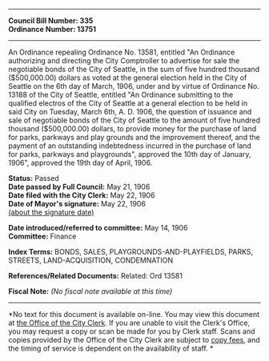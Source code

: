 * * * * *  
  
**Council Bill Number: [](#h0)[](#h2)335**   
**Ordinance Number: 13751**  
  
* * * * *  
  
An Ordinance repealing Ordinance No. 13581, entitled "An Ordinance authorizing and directing the City Comptroller to advertise for sale the negotiable bonds of the City of Seattle, in the sum of five hundred thousand ($500,000.00) dollars as voted at the general election held in the City of Seattle on the 6th day of March, 1906, under and by virtue of Ordinance No. 13188 of the City of Seattle, entitled "An Ordinance submitting to the qualified electros of the City of Seattle at a general election to be held in said City on Tuesday, March 6th, A. D. 1906, the question of issuance and sale of negotiable bonds of the City of Seattle to the amount of five hundred thousand ($500,000.00) dollars, to provide money for the purchase of land for parks, parkways and play grounds and the improvement thereof, and the payment of an outstanding indebtedness incurred in the purchase of land for parks, parkways and playgrounds", approved the 10th day of January, 1906", approved the 19th day of April, 1906.  
  
**Status:** Passed   
**Date passed by Full Council:** May 21, 1906   
**Date filed with the City Clerk:** May 22, 1906   
**Date of Mayor's signature:** May 22, 1906   
[(about the signature date)](/~public/approvaldate.htm)   
  
  
**Date introduced/referred to committee:** May 14, 1906   
**Committee:** Finance   
  
**Index Terms:** BONDS, SALES, PLAYGROUNDS-AND-PLAYFIELDS, PARKS, STREETS, LAND-ACQUISITION, CONDEMNATION  
  
**References/Related Documents:** Related: Ord 13581  
  
**Fiscal Note:** *(No fiscal note available at this time)*  
  
* * * * *  
  
*No text for this document is available on-line. You may view this document at [the Office of the City Clerk](http://www.seattle.gov/leg/clerk/contactUs.htm). If you are unable to visit the Clerk's Office, you may request a copy or scan be made for you by Clerk staff. Scans and copies provided by the Office of the City Clerk are subject to [copy fees](http://clerk.seattle.gov/~public/clerkfees.htm), and the timing of service is dependent on the availability of staff. *  
  
  
